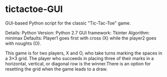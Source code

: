 # tictactoe-GUI
GUI-based Python script for the classic "Tic-Tac-Toe" game.

Details:
Python Version: Python 2.7
GUI framework: Tkinter
Algorithm: minimax
Defaults: Player1 goes first with cross (X) while the player2 goes with noughts (O).

This game is for two players, X and O, who take turns marking the spaces in a 3×3 grid. The player who succeeds in placing three of their marks in a horizontal, vertical, or diagonal row is the winner.There is an option for resetting the grid when the game leads to a draw.
